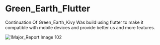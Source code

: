 # Green_Earth_Flutter
Continuation Of Green_Earth_Kivy Was build using flutter to make it compatible with mobile devices and provide better us and more features.

![1Major_Report Image 102](https://github.com/nimitbisht/Green_Earth_Flutter/assets/157360261/0db9a0f8-0069-486d-9295-2ecfb702ab80)
